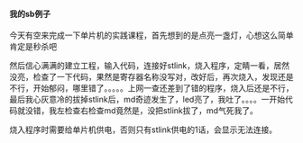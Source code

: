 ####  我的sb例子

今天有空来完成一下单片机的实践课程，首先想到的是点亮一盏灯，心想这么简单肯定是秒杀吧

然后信心满满的建立工程，输入代码，连接好stlink，烧入程序，定睛一看，居然没亮，检查了一下代码，果然是寄存器名称没写对，改好后，再次烧入，发现还是不行，开始郁闷，哪里错了。。。。。上网一查还差到了错的程序，烧入后还是不行，最后我心灰意冷的拔掉stlink后，md奇迹发生了，led亮了，我吐了。。。。一开始代码就没错，我左检查右检查md竟然是，没把stlink拔了，md气死我了。

烧入程序时需要给单片机供电，否则只有stlink供电的1话，会显示无法连接。

